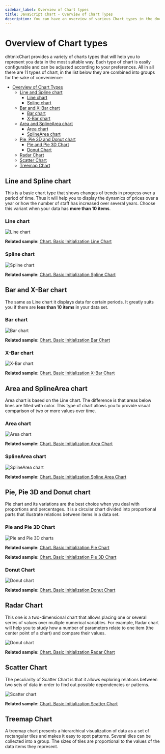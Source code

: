 ```yaml
---
sidebar_label: Overview of Chart types 
title: JavaScript Chart - Overview of Chart Types 
description: You can have an overview of various Chart types in the documentation of the DHTMLX JavaScript UI library. Browse developer guides and API reference, try out code examples and live demos, and download a free 30-day evaluation version of DHTMLX Suite 7.
---
```


# Overview of Chart types

dhtmlxChart provides a variety of charts types that will help you to represent you data in the most suitable way. Each type of chart is easily configurable and can be adjusted according to your preferences.
All in all there are 11 types of chart, in the list below they are combined into groups for the sake of convenience:

- [Overview of Chart Types](#overview-of-chart-types)
  - [Line and Spline chart](#line-and-spline-chart)
    - [Line chart](#line-chart)
    - [Spline chart](#spline-chart)
  - [Bar and X-Bar chart](#bar-and-x-bar-chart)
    - [Bar chart](#bar-chart)
    - [X-Bar chart](#x-bar-chart)
  - [Area and SplineArea chart](#area-and-splinearea-chart)
    - [Area chart](#area-chart)
    - [SplineArea chart](#splinearea-chart)
  - [Pie, Pie 3D and Donut chart](#pie-pie-3d-and-donut-chart)
    - [Pie and Pie 3D Chart](#pie-and-pie-3d-chart)
    - [Donut Chart](#donut-chart)
  - [Radar Chart](#radar-chart)
  - [Scatter Chart](#scatter-chart)
  - [Treemap Chart](#treemap-chart)

## Line and Spline chart

This is a basic chart type that shows changes of trends in progress over a period of time. Thus it will help you to display the dynamics of prices over a year or
how the number of staff has increased over several years. Choose this variant when your data has **more than 10 items**. 

### Line chart

![Line chart](../assets/chart/line_overview.png)

**Related sample**: [Chart. Basic Initialization Line Chart](https://snippet.dhtmlx.com/t881qcim)

### Spline chart

![Spline chart](../assets/chart/spline_overview.png)

**Related sample**: [Chart. Basic Initialization Spline Chart](https://snippet.dhtmlx.com/2wvmdm0y)

## Bar and X-Bar chart

The same as Line chart it displays data for certain periods. It greatly suits you if there are **less than 10 items** in your data set.

### Bar chart

![Bar chart](../assets/chart/bar_overview.png)

**Related sample**: [Chart. Basic Initialization Bar Chart](https://snippet.dhtmlx.com/id9nbujd)

### X-Bar chart

![X-Bar chart](../assets/chart/xbar_overview.png)

**Related sample**: [Chart. Basic Initialization X-Bar Chart](https://snippet.dhtmlx.com/qz80yw84)

## Area and SplineArea chart

Area chart is based on the Line chart. The difference is that areas below lines are filled with color. This type of chart allows you to provide visual comparison of two or more values over time.

### Area chart

![Area chart](../assets/chart/area_overview.png)

**Related sample**: [Chart. Basic Initialization Area Chart](https://snippet.dhtmlx.com/nv6t6lvm)

### SplineArea chart

![SplineArea chart](../assets/chart/splinearea_overview.png)

**Related sample**: [Chart. Basic Initialization Spline Area Chart](https://snippet.dhtmlx.com/bo82km4n)

## Pie, Pie 3D and Donut chart

Pie chart and its variations are the best choice when you deal with proportions and percentages. It is a circular chart divided into proportional parts that illustrate relations between items in a data set.

### Pie and Pie 3D Chart

![Pie and Pie 3D charts](../assets/chart/pie_overview.png)

**Related sample**: [Chart. Basic Initialization Pie Chart](https://snippet.dhtmlx.com/jfbet749)

**Related sample**: [Chart. Basic Initialization Pie 3D Chart](https://snippet.dhtmlx.com/xfce9pys)

### Donut Chart

![Donut chart](../assets/chart/donut_overview.png)

**Related sample**: [Chart. Basic Initialization Donut Chart](https://snippet.dhtmlx.com/lobb80ig)

## Radar Chart

This one is a two-dimensional chart that allows placing one or several series of values over multiple numerical variables. For example, Radar chart will help you to study how a number of parameters 
relate to one item (the center point of a chart) and compare their values.

![Donut chart](../assets/chart/radar_overview.png)

**Related sample**: [Chart. Basic Initialization Radar Chart](https://snippet.dhtmlx.com/6otf4h0t)

## Scatter Chart

The peculiarity of Scatter Chart is that it allows exploring relations between two sets of data in order to find out possible dependencies or patterns.

![Scatter chart](../assets/chart/scatter_overview.png)

**Related sample**: [Chart. Basic Initialization Scatter Chart](https://snippet.dhtmlx.com/pkczfmpu)

## Treemap Chart

A treemap chart presents a hierarchical visualization of data as a set of rectangular tiles and makes it easy to spot patterns. Several tiles can be collected into a group. The sizes of tiles are proportional to the values of the data items they represent.

